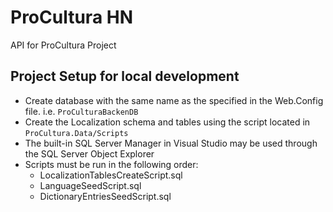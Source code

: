 # ProCultura HN

API for ProCultura Project

## Project Setup for local development

- Create database with the same name as the specified in the Web.Config file. i.e. `ProCulturaBackenDB`
- Create the Localization schema and tables using the script located in `ProCultura.Data/Scripts`
- The built-in SQL Server Manager in Visual Studio may be used through the SQL Server Object Explorer
- Scripts must be run in the following order:
    - LocalizationTablesCreateScript.sql
    - LanguageSeedScript.sql
    - DictionaryEntriesSeedScript.sql

